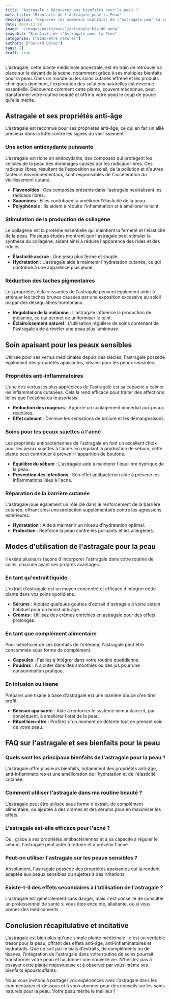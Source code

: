 ```yaml
---
title: "Astragale : Découvrez ses bienfaits pour la peau !"
meta_title: "Bienfaits de l'Astragale pour la Peau"
description: "Explorez les nombreux bienfaits de l'astragale pour la peau, son utilisation, ses vertus et plus encore."
date: 2024-12-28
image: "/images/posts/mass1/astragale-bio-40.webp"
imageAlt: "Bienfaits de l'Astragale pour la Peau"
categories: ["Bien-etre naturel"]
authors: ["Gerard Delao"]
tags: []
draft: true
---
```


L'astragale, cette plante médicinale ancestrale, est en train de retrouver sa place sur le devant de la scène, notamment grâce à ses multiples bienfaits pour la peau. Dans un monde où les soins cutanés effréné et les produits chimiques dominent, l'exploration des solutions naturelles est devenue essentielle. Découvrez comment cette plante, souvent méconnue, peut transformer votre routine beauté et offrir à votre peau le coup de pouce qu'elle mérite.

## Astragale et ses propriétés anti-âge

L'astragale est reconnue pour ses propriétés anti-âge, ce qui en fait un allié précieux dans la lutte contre les signes du vieillissement. 

### Une action antioxydante puissante

L'astragale est riche en antioxydants, des composés qui protègent les cellules de la peau des dommages causés par les radicaux libres. Ces radicaux libres, résultant de l'exposition au soleil, de la pollution et d'autres facteurs environnementaux, sont responsables de l'accélération du vieillissement cutané.

- **Flavonoïdes** : Ces composés présents dans l'astragale neutralisent les radicaux libres.
- **Saponines** : Elles contribuent à améliorer l'élasticité de la peau.
- **Polyphénols** : Ils aident à réduire l'inflammation et à améliorer le teint.

### Stimulation de la production de collagène

Le collagène est la protéine essentielle qui maintient la fermeté et l'élasticité de la peau. Plusieurs études montrent que l'astragale peut stimuler la synthèse du collagène, aidant ainsi à réduire l'apparence des rides et des ridules.

- **Élasticité accrue** : Une peau plus ferme et souple.
- **Hydratation** : L'astragale aide à maintenir l'hydratation cutanée, ce qui contribue à une apparence plus jeune.
  
### Réduction des taches pigmentaires

Les propriétés éclaircissantes de l'astragale peuvent également aider à atténuer les taches brunes causées par une exposition excessive au soleil ou par des déséquilibres hormonaux.

- **Régulation de la mélanine** : L'astragale influence la production de mélanine, ce qui permet de uniformiser le teint.
- **Éclaircissement naturel** : L'utilisation régulière de soins contenant de l'astragale aide à révéler une peau plus lumineuse.

## Soin apaisant pour les peaux sensibles

Utilisée pour ses vertus médicinales depuis des siècles, l'astragale possède également des propriétés apaisantes, idéales pour les peaux sensibles.

### Propriétés anti-inflammatoires

L'une des vertus les plus appréciées de l'astragale est sa capacité à calmer les inflammations cutanées. Cela la rend efficace pour traiter des affections telles que l'eczéma ou le psoriasis.

- **Réduction des rougeurs** : Apporte un soulagement immédiat aux peaux réactives.
- **Effet calmant** : Diminue les sensations de brûlure et les démangeaisons.

### Soins pour les peaux sujettes à l'acné

Les propriétés antibactériennes de l'astragale en font un excellent choix pour les peaux sujettes à l'acné. En régulant la production de sébum, cette plante peut contribuer à prévenir l'apparition de boutons.

- **Équilibre du sébum** : L'astragale aide à maintenir l'équilibre hydrique de la peau.
- **Prévention des infections** : Son effet antibactérien aide à prévenir les inflammations liées à l'acné.

### Réparation de la barrière cutanée

L'astragale joue également un rôle clé dans le renforcement de la barrière cutanée, offrant ainsi une protection supplémentaire contre les agressions extérieures.

- **Hydratation** : Aide à maintenir un niveau d'hydratation optimal.
- **Protection** : Renforce la peau contre les polluants et les allergènes.

## Modes d'utilisation de l'astragale pour la peau

Il existe plusieurs façons d'incorporer l'astragale dans votre routine de soins, chacune ayant ses propres avantages.

### En tant qu'extrait liquide

L'extrait d'astragale est un moyen concentré et efficace d'intégrer cette plante dans vos soins quotidiens.

- **Sérums** : Ajoutez quelques gouttes d'extrait d'astragale à votre sérum habituel pour un boost anti-âge.
- **Crèmes** : Utilisez des crèmes enrichies en astragale pour des effets prolongés.

### En tant que complément alimentaire

Pour bénéficier de ses bienfaits de l'intérieur, l'astragale peut être consommée sous forme de complément.

- **Capsules** : Faciles à intégrer dans votre routine quotidienne.
- **Poudres** : À ajouter dans des smoothies ou des jus pour une consommation pratique.

### En infusion ou tisane

Préparer une tisane à base d'astragale est une manière douce d'en tirer profit.

- **Boisson apaisante** : Aide à renforcer le système immunitaire et, par conséquent, à améliorer l'état de la peau.
- **Rituel bien-être** : Profitez d'un moment de détente tout en prenant soin de votre peau.

## FAQ sur l'astragale et ses bienfaits pour la peau

### Quels sont les principaux bienfaits de l'astragale pour la peau ?

L'astragale offre plusieurs bienfaits, notamment des propriétés anti-âge, anti-inflammatoires et une amélioration de l'hydratation et de l'élasticité cutanée.

### Comment utiliser l'astragale dans ma routine beauté ?

L'astragale peut être utilisée sous forme d'extrait, de complément alimentaire, ou ajoutée à des crèmes et des sérums pour en maximiser les effets.

### L'astragale est-elle efficace pour l'acné ?

Oui, grâce à ses propriétés antibactériennes et à sa capacité à réguler le sébum, l'astragale peut aider à réduire et à prévenir l'acné.

### Peut-on utiliser l'astragale sur les peaux sensibles ?

Absolument, l'astragale possède des propriétés apaisantes qui la rendent adaptée aux peaux sensibles ou sujettes à des irritations.

### Existe-t-il des effets secondaires à l'utilisation de l'astragale ?

L'astragale est généralement sans danger, mais il est conseillé de consulter un professionnel de santé si vous êtes enceinte, allaitante, ou si vous prenez des médicaments.

## Conclusion récapitulative et incitative

L'astragale est bien plus qu'une simple plante médicinale ; c'est un véritable trésor pour la peau, offrant des effets anti-âge, anti-inflammatoires et hydratants. Que ce soit par le biais d'extraits, de compléments ou de tisanes, l'intégration de l'astragale dans votre routine de soins pourrait transformer votre peau et lui donner une nouvelle vie. N'hésitez pas à essayer cette plante majestueuse et à observer par vous-même ses bienfaits époustouflants.

Nous vous invitons à partager vos expériences avec l'astragale dans les commentaires ci-dessous et à vous abonner pour des conseils sur les soins naturels pour la peau. Votre peau mérite le meilleur !

